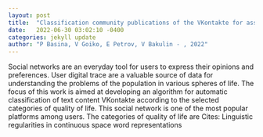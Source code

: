 ```yaml
---
layout: post
title:  "Classification community publications of the VKontakte for assessing the quality of life of the population"
date:   2022-06-30 03:02:10 -0400
categories: jekyll update
author: "P Basina, V Goiko, E Petrov, V Bakulin - , 2022"
---
```

Social networks are an everyday tool for users to express their opinions and preferences. User digital trace are a valuable source of data for understanding the problems of the population in various spheres of life. The focus of this work is aimed at developing an algorithm for automatic classification of text content VKontakte according to the selected categories of quality of life. This social network is one of the most popular platforms among users. The categories of quality of life are 
Cites: Linguistic regularities in continuous space word representations